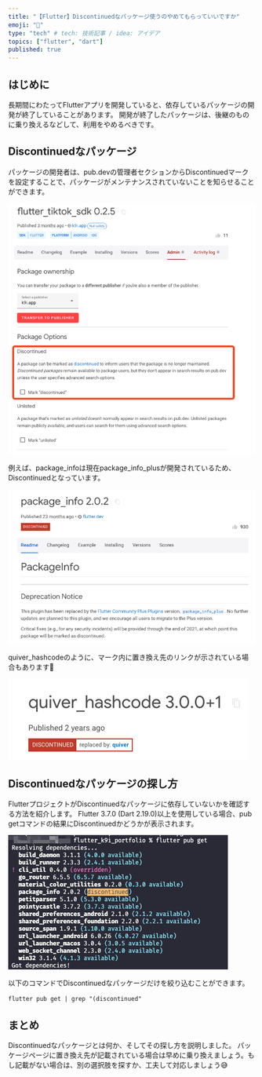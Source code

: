 ```yaml
---
title: "【Flutter】Discontinuedなパッケージ使うのやめてもらっていいですか"
emoji: "🐙"
type: "tech" # tech: 技術記事 / idea: アイデア
topics: ["flutter", "dart"]
published: true
---
```

## はじめに
長期間にわたってFlutterアプリを開発していると、依存しているパッケージの開発が終了していることがあります。
開発が終了したパッケージは、後継のものに乗り換えるなどして、利用をやめるべきです。

## Discontinuedなパッケージ
パッケージの開発者は、pub.devの管理者セクションからDiscontinuedマークを設定することで、パッケージがメンテナンスされていないことを知らせることができます。

![](/images/SCR-20230418-lvpv.png)

例えば、package_infoは現在package_info_plusが開発されているため、Discontinuedとなっています。

![](/images/SCR-20230418-lwpj.png)

quiver_hashcodeのように、マーク内に置き換え先のリンクが示されている場合もあります👀

![](/images/SCR-20230418-lxbr.png)

## Discontinuedなパッケージの探し方
FlutterプロジェクトがDiscontinuedなパッケージに依存していないかを確認する方法を紹介します。
Flutter 3.7.0 (Dart 2.19.0)以上を使用している場合、pub getコマンドの結果にDiscontinuedかどうかが表示されます。

![](/images/SCR-20230418-lyhr.png)

以下のコマンドでDiscontinuedなパッケージだけを絞り込むことができます。

```zsh:ターミナル
flutter pub get | grep "(discontinued"
```

## まとめ
Discontinuedなパッケージとは何か、そしてその探し方を説明しました。
パッケージページに置き換え先が記載されている場合は早めに乗り換えましょう。もし記載がない場合は、別の選択肢を探すか、工夫して対応しましょう😅